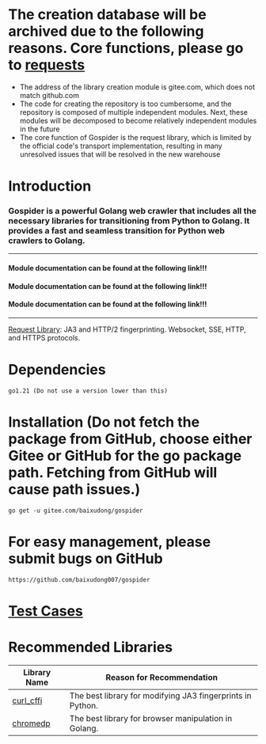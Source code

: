 # The creation database will be archived due to the following reasons. Core functions, please go to [requests](https://github.com/gospider007/requests)
* The address of the library creation module is gitee.com, which does not match github.com
* The code for creating the repository is too cumbersome, and the repository is composed of multiple independent modules. Next, these modules will be decomposed to become relatively independent modules in the future
* The core function of Gospider is the request library, which is limited by the official code's transport implementation, resulting in many unresolved issues that will be resolved in the new warehouse

# Introduction
### Gospider is a powerful Golang web crawler that includes all the necessary libraries for transitioning from Python to Golang. It provides a fast and seamless transition for Python web crawlers to Golang.
---
#### Module documentation can be found at the following link!!!
#### Module documentation can be found at the following link!!!
#### Module documentation can be found at the following link!!!
---
[Request Library](https://github.com/gospider007/requests): JA3 and HTTP/2 fingerprinting. Websocket, SSE, HTTP, and HTTPS protocols.
# Dependencies
```
go1.21 (Do not use a version lower than this)
```
# Installation (Do not fetch the package from GitHub, choose either Gitee or GitHub for the go package path. Fetching from GitHub will cause path issues.)
```
go get -u gitee.com/baixudong/gospider
```
# For easy management, please submit bugs on GitHub
```
https://github.com/baixudong007/gospider
```
# [Test Cases](../../tree/master/test)

# Recommended Libraries
|Library Name|Reason for Recommendation|
-|-
[curl_cffi](https://github.com/yifeikong/curl_cffi)|The best library for modifying JA3 fingerprints in Python.
[chromedp](https://github.com/chromedp/chromedp)|The best library for browser manipulation in Golang.